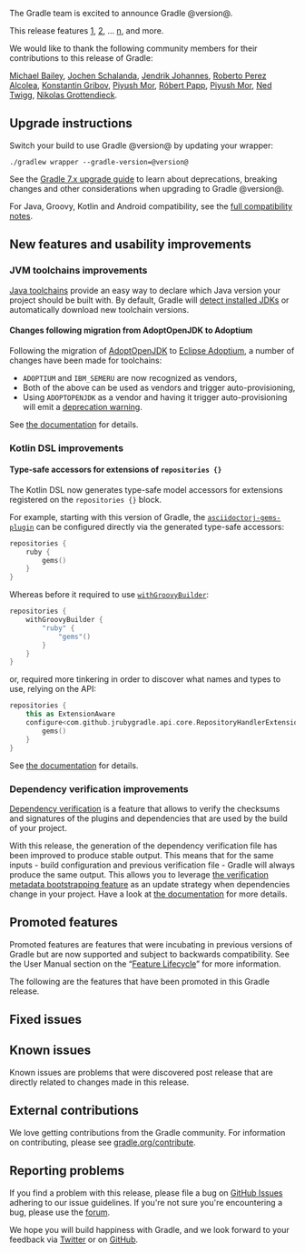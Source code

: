 The Gradle team is excited to announce Gradle @version@.

This release features [1](), [2](), ... [n](), and more.

We would like to thank the following community members for their contributions to this release of Gradle:
<!-- 
Include only their name, impactful features should be called out separately below.
 [Some person](https://github.com/some-person)
-->
[Michael Bailey](https://github.com/yogurtearl),
[Jochen Schalanda](https://github.com/joschi),
[Jendrik Johannes](https://github.com/jjohannes),
[Roberto Perez Alcolea](https://github.com/rpalcolea),
[Konstantin Gribov](https://github.com/grossws),
[Piyush Mor](https://github.com/piyushmor),
[Róbert Papp](https://github.com/TWiStErRob),
[Piyush Mor](https://github.com/piyushmor),
[Ned Twigg](https://github.com/nedtwigg),
[Nikolas Grottendieck](https://github.com/Okeanos).

## Upgrade instructions

Switch your build to use Gradle @version@ by updating your wrapper:

`./gradlew wrapper --gradle-version=@version@`

See the [Gradle 7.x upgrade guide](userguide/upgrading_version_7.html#changes_@baseVersion@) to learn about deprecations, breaking changes and other considerations when upgrading to Gradle @version@. 

For Java, Groovy, Kotlin and Android compatibility, see the [full compatibility notes](userguide/compatibility.html).

## New features and usability improvements

<!-- Do not add breaking changes or deprecations here! Add them to the upgrade guide instead. --> 

<!-- 

================== TEMPLATE ==============================

<a name="FILL-IN-KEY-AREA"></a>
### FILL-IN-KEY-AREA improvements

<<<FILL IN CONTEXT FOR KEY AREA>>>
Example:
> The [configuration cache](userguide/configuration_cache.html) improves build performance by caching the result of
> the configuration phase. Using the configuration cache, Gradle can skip the configuration phase entirely when
> nothing that affects the build configuration has changed.

#### FILL-IN-FEATURE
> HIGHLIGHT the usecase or existing problem the feature solves
> EXPLAIN how the new release addresses that problem or use case
> PROVIDE a screenshot or snippet illustrating the new feature, if applicable
> LINK to the full documentation for more details 

================== END TEMPLATE ==========================


==========================================================
ADD RELEASE FEATURES BELOW
vvvvvvvvvvvvvvvvvvvvvvvvvvvvvvvvvvvvvvvvvvvvvvvvvvvvvvvvvv -->

### JVM toolchains improvements

[Java toolchains](userguide/toolchains.html) provide an easy way to declare which Java version your project should be built with.
By default, Gradle will [detect installed JDKs](userguide/toolchains.html#sec:auto_detection) or automatically download new toolchain versions.

#### Changes following migration from AdoptOpenJDK to Adoptium

Following the migration of [AdoptOpenJDK](https://adoptopenjdk.net/) to [Eclipse Adoptium](https://adoptium.net/), a number of changes have been made for toolchains:
* `ADOPTIUM` and `IBM_SEMERU` are now recognized as vendors,
* Both of the above can be used as vendors and trigger auto-provisioning,
* Using `ADOPTOPENJDK` as a vendor and having it trigger auto-provisioning will emit a [deprecation warning](userguide/upgrading_version_7.html#adoptopenjdk_download).

See [the documentation](userguide/toolchains.html#sec:provisioning) for details.

### Kotlin DSL improvements

#### Type-safe accessors for extensions of `repositories {}`

The Kotlin DSL now generates type-safe model accessors for extensions registered on the `repositories {}` block.


For example, starting with this version of Gradle, the [`asciidoctorj-gems-plugin`](https://asciidoctor.github.io/asciidoctor-gradle-plugin/master/user-guide/#asciidoctorj-gems-plugin) can be configured directly via the generated type-safe accessors:


```kotlin
repositories {
    ruby {
        gems()
    }
}
```

Whereas before it required to use [`withGroovyBuilder`]():

```kotlin
repositories {
    withGroovyBuilder {
        "ruby" {
            "gems"()
        }
    }
}
```

or, required more tinkering in order to discover what names and types to use, relying on the API:
```kotlin
repositories {
    this as ExtensionAware
    configure<com.github.jrubygradle.api.core.RepositoryHandlerExtension> {
        gems()
    }
}
```
See [the documentation](userguide/kotlin_dsl.html#type-safe-accessors) for details.

### Dependency verification improvements

[Dependency verification](userguide/dependency_verification.html) is a feature that allows to verify the checksums and signatures of the plugins and dependencies that are used by the build of your project.

With this release, the generation of the dependency verification file has been improved to produce stable output.
This means that for the same inputs - build configuration and previous verification file - Gradle will always produce the same output.
This allows you to leverage [the verification metadata bootstrapping feature](userguide/dependency_verification.html#sec:bootstrapping-verification) as an update strategy when dependencies change in your project.
Have a look at [the documentation](userguide/dependency_verification.html#sec:verification-update) for more details.


<!-- ^^^^^^^^^^^^^^^^^^^^^^^^^^^^^^^^^^^^^^^^^^^^^^^^^^^^^
ADD RELEASE FEATURES ABOVE
==========================================================

-->

## Promoted features
Promoted features are features that were incubating in previous versions of Gradle but are now supported and subject to backwards compatibility.
See the User Manual section on the “[Feature Lifecycle](userguide/feature_lifecycle.html)” for more information.

The following are the features that have been promoted in this Gradle release.

<!--
### Example promoted
-->

## Fixed issues

## Known issues

Known issues are problems that were discovered post release that are directly related to changes made in this release.

## External contributions

We love getting contributions from the Gradle community. For information on contributing, please see [gradle.org/contribute](https://gradle.org/contribute).

## Reporting problems

If you find a problem with this release, please file a bug on [GitHub Issues](https://github.com/gradle/gradle/issues) adhering to our issue guidelines. 
If you're not sure you're encountering a bug, please use the [forum](https://discuss.gradle.org/c/help-discuss).

We hope you will build happiness with Gradle, and we look forward to your feedback via [Twitter](https://twitter.com/gradle) or on [GitHub](https://github.com/gradle).
